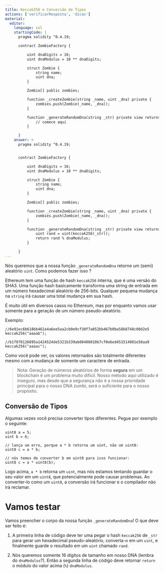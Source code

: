 ```yaml
---
title: Keccak256 e Conversão de Tipos
actions: ['verificarResposta', 'dicas']
material:
  editor:
    language: sol
    startingCode: |
      pragma solidity ^0.4.19;

      contract ZombieFactory {

          uint dnaDigits = 16;
          uint dnaModulus = 10 ** dnaDigits;

          struct Zombie {
              string name;
              uint dna;
          }

          Zombie[] public zombies;

          function _createZombie(string _name, uint _dna) private {
              zombies.push(Zombie(_name, _dna));
          } 

          function _generateRandomDna(string _str) private view returns (uint) {
              // comece aqui
          }

      }
    answer: >
      pragma solidity ^0.4.19;


      contract ZombieFactory {

          uint dnaDigits = 16;
          uint dnaModulus = 10 ** dnaDigits;

          struct Zombie {
              string name;
              uint dna;
          }

          Zombie[] public zombies;

          function _createZombie(string _name, uint _dna) private {
              zombies.push(Zombie(_name, _dna));
          } 

          function _generateRandomDna(string _str) private view returns (uint) {
              uint rand = uint(keccak256(_str));
              return rand % dnaModulus;
          }

      }
---
```


Nós queremos que a nossa função `_generateRandomDna` retorne um (semi) aleatório `uint`. Como podemos fazer isso ?

Ethereum tem uma função de hash `keccak256` interna, que é uma versão do SHA3. Uma função hash basicamente transforma uma string de entrada em um número hexadecimal aleatório de 256-bits. Qualquer pequena mudança na `string` irá causar uma total mudança em sua hash.

É muito útil em diversos casos no Ethereum, mas por enquanto vamos usar somente para a geração de um número pseudo-aleatório.

Exemplo:

```
//6e91ec6b618bb462a4a6ee5aa2cb0e9cf30f7a052bb467b0ba58b8748c00d2e5
keccak256("aaaab");

//b1f078126895a1424524de5321b339ab00408010b7cf0e6ed451514981e58aa9
keccak256("aaaac");
```

Como você pode ver, os valores retornados são totalmente diferentes mesmo com a mudança de somente um caractere de entrada.

> Nota: Geração de números aleatórios de forma **segura** em um blockchain é um problema muito difícil. Nosso método aqui utilizado é inseguro, mas desde que a segurança não é a nossa prioridade principal para o nosso DNA zumbi, será o suficiente para o nosso propósito.

## Conversão de Tipos

Algumas vezes você precisa converter tipos diferentes. Pegue por exemplo o seguinte:

```
uint8 a = 5;
uint b = 6;

// lança um erro, porque a * b retorna um uint, não um uint8:
uint8 c = a * b;

// nós temos de converter b em uint8 para isso funcionar:
uint8 c = a * uint8(b); 
```

Logo acima, `a * b` retorna um `uint`, mas nós estamos tentando guardar o seu valor em um `uint8`, que potencialmente pode causar problemas. Ao converter-lo como um `uint8`, a conversão irá funcionar e o compilador não irá reclamar.

# Vamos testar

Vamos preencher o corpo da nossa função `_generateRandomDna`!
O que deve ser feito é:

1. A primeira linha de código deve ter uma pegar o hash `keccak256` de `_str` para gerar um hexadecimal pseudo-aleatório, converta-o em um `uint`, e finalmente guarde o resultado em um `uint` chamado `rand`.

2. Nós queremos somente 16 dígitos de tamanho em nosso DNA (lembra do `dnaModulus`?). Então a segunda linha de código deve retornar `return` o módulo do valor acima (`%`) `dnaModulus`.
